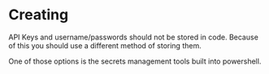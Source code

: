 # Creating

API Keys and username/passwords should not be stored in code. Because of this you should use a different method of storing them.

One of those options is the secrets management tools built into powershell.